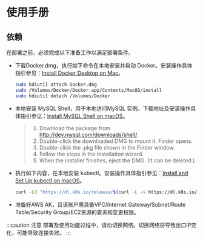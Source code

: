 # 使用手册
## 依赖
在部署之前，必须完成以下准备工作以满足部署条件。
- 下载Docker.dmg，执行如下命令在本地安装并启动 Docker。安装操作具体指引参见：[Install Docker Desktop on Mac](https://docs.docker.com/desktop/install/mac-install/)。

  ``` bash title='本地安装并启动 Docker'
  sudo hdiutil attach Docker.dmg
  sudo /Volumes/Docker/Docker.app/Contents/MacOS/install
  sudo hdiutil detach /Volumes/Docker
  ```

- 本地安装 MySQL Shell，用于本地访问MySQL 实例。下载地址及安装操作具体指引参见：[Install MySQL Shell on macOS](https://dev.mysql.com/doc/mysql-shell/8.0/en/mysql-shell-install-macos-quick.html)。

  >1. Download the package from http://dev.mysql.com/downloads/shell/.
  >2. Double-click the downloaded DMG to mount it. Finder opens.
  >3. Double-click the .pkg file shown in the Finder window.
  >4. Follow the steps in the installation wizard.
  >5. When the installer finishes, eject the DMG. (It can be deleted.)

- 执行如下内容，在本地安装 kubectl。安装操作具体指引参见：[Install and Set Up kubectl on macOS](https://kubernetes.io/docs/tasks/tools/install-kubectl-macos/)。
  ``` bash
  curl -LO "https://dl.k8s.io/release/$(curl -L -s https://dl.k8s.io/release/stable.txt)/bin/darwin/arm64/kubectl"
  ```

- 准备好AWS AK，且该账户需具备VPC/Internet Gateway/Subnet/Route Table/Security Group/EC2资源的查询和变更权限。


:::caution 注意
部署及使用功能过程中，请勿切换网络。切换网络将导致出口IP变化，可能导致连接失败。
:::